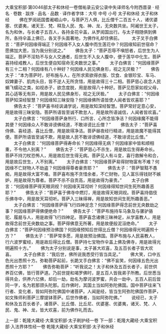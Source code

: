 大乘宝积部·第0046部太子和休经一卷僧祐录云安公录中失译师名今附西晋录
· 经名 · 卷数 · 跋序
· 品名 · 品数 · 译作者字体：大号 中号 小号
太子和休经
太子和休经
　　佛在罗阅祇国耆阇崛山中，与菩萨万人俱，比丘僧千二百五十人，诸优婆塞、优婆夷，诸天王、梵、释及人民、鬼、神、龙，无央数共坐。阿阇世王太子，名为和休，与长者子五百人，各持金花伞盖，从罗阅国出行。与太子相随俱到佛所，各持伞盖上佛已，各叉手头面著地，为佛作礼却住佛前。
　　太子叉手白佛言：“菩萨何因缘得端正？何因缘不入女人腹中而生莲花中？何因缘知前世宿命？愿佛加大恩，当为我分别说之。”
　　佛告太子：“菩萨忍辱不嗔怒者，后世生为人端正。菩萨不淫劮不与女人交通者，后世生不入女人腹中，便于莲华中化生。菩萨喜持经戒教人，后世生便自知宿命无央数世之事。”
　　太子白佛言：“何因缘菩萨有三十二相？何因缘有八十种好？何因缘人民见佛身形，视之无厌极？”
　　佛告太子：“本为菩萨时，好布施与人，在所求索欲得衣服、饮食、金银珍宝、车马、奴婢妻子、肌肉头目，皆不逆人无所贪惜，用是故得三十二相。菩萨慈心哀念人民蜎飞蠕动之类，如视赤子，欲念度脱，用是故得八十种好。菩萨见怨家如视父母，其心适等无有异，用是故人民见佛身形，视之无厌极。”
　　太子白佛言：“何因缘菩萨知深经智慧？何因缘知三昧安隐？何因缘佛所语皆使人闻者皆欢喜耶？”
　　佛告太子：“菩萨喜书经讽诵学说，用是故知深经智慧。菩萨常好定意心安，用是故得三昧安隐。菩萨所语皆至诚不欺怠人，用是故所语诚信，人闻者皆欢喜。”
　　太子白佛言：“何因缘菩萨身所行、口所言、心所念皆净洁？何因缘魔不能得其便？何因缘众人不敢诽谤佛经道，不敢诽谤比丘僧？”
　　佛告太子：“菩萨喜侍佛、喜经道、喜比丘僧，用是故得净洁。菩萨昼夜经行精进，用是故魔不能得其便。菩萨所语皆至诚不欺，用是故人民不敢诽谤佛经道，不敢诽谤比丘僧。”
　　太子白佛言：“何因缘菩萨得寿命长？何因缘得无病？何因缘家中皆和顺相重，不令他人别离？”
　　佛告太子：“菩萨慈心不杀生，用是故后生得寿命长。菩萨不持刀杖恐怖人，用是故后世生得无病。菩萨见人有斗变，喜行救解令和合，用是故后世生，人不别离。”
　　太子白佛言：“何因缘菩萨易得财物富有不难？何因缘不亡财物人不劫盗？何因缘得尊者豪贵耶？”
　　佛告太子：“菩萨智黠不愚痴，用是故得大富不难。菩萨喜布施不贪惜余者，不亡财物，见人富乐得钱财不嫉妒，用是故得为尊者。菩萨不杀不自贡高，用是故得为豪贵。”
　　太子白佛言：“何因缘菩萨得天眼洞视？何因缘天耳彻听？何因缘得知世间生死所趣善恶耶？”
　　佛告太子：“菩萨喜于佛寺中燃灯，用是故得天眼洞视。菩萨喜持倡伎乐佛寺中，用是故天耳彻听。菩萨入三昧得禅，用是故知世间生死所趣善恶。”
　　太子白佛言：“何因缘菩萨得飞行四神足念？何因缘菩萨得念前世无央数劫之事？何因缘菩萨得佛便绝命？”
　　佛告太子：“菩萨布施持车马象及与骡驴骆驼、履屣与人，用是故得飞行四神足。菩萨喜念诸佛三昧神足，从学喜教人，用是故得念前世无央数劫之事。菩萨得佛意无所著，用是故便般泥洹绝命。”
　　太子白佛言：“菩萨何因缘预治佛国？何因缘预知后世得比丘僧？何因缘得光明遍照十方？”
　　佛告太子：“菩萨常多愿，用是故预治佛国。菩萨布施与人民喜教人，行六波罗蜜经，用是故后得比丘僧。菩萨持七宝物作伞盖上佛及佛寺，用是故得光明遍照十方。”
　　佛为太子分别说是事，太子甚大欢喜，及五百长者子皆大欢喜。
　　太子白佛言：“我后世，佛所说我悉受行皆当具足。”
　　佛大笑，口中五色光出悉照十方。弥勒菩萨起前，长跪叉手白佛言：“佛不妄笑，何因缘五色光出悉照十方耶？”
　　佛告弥勒菩萨：“听我说之！太子和休及五百长者子，前世供养百亿佛，皆行菩萨道。乃前世提和竭罗佛时，是五百人皆我弟子所教。后世悉当得共会，供养六亿佛，却后一劫，劫名为摩诃波罗蜜，共会一劫中，五百人前后皆同一字，名为若那颈头陀那。后作佛时，其国土当如阿弥陀佛国。国中菩萨往来飞行者、变化者，皆如阿弥陀佛国中诸菩萨。人闻是经，皆当生阿弥陀佛国作菩萨，如文殊师利菩萨三摩提钵菩萨。后世作佛者，当如阿弥陀佛。”
　　说经已，太子和休及五百长者子，诸菩萨、比丘僧、比丘尼、优婆塞、优婆夷，诸天、梵、人民、鬼、神、龙，皆大欢喜，前为佛作礼而去。

上一部：乾隆大藏经·大乘宝积部·太子刷护经一卷
下一部：乾隆大藏经·大乘宝积部·入法界体性经一卷
乾隆大藏经·大乘宝积部·太子和休经